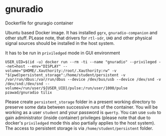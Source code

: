 # gnuradio
Dockerfile for gnuragio container

Ubuntu based Docker image. It has installed `gqrx`, `gnuradio-companion` and other stuff. PLease note, that drivers for `rtl-sdr`, `UHD` and other physical signal sources should be installed in the host system.

It has to be run in `priviledged` mode in GUI environment
```
USER_UID=$(id -u) docker run --rm -ti --name "gnuradio" --privileged --net=host --env="DISPLAY" --volume="$HOME/.Xauthority:/root/.Xauthority:rw" -v "$(pwd)persistent_storage":/home/student/persistent -v /var/run/dbus:/var/run/dbus --device /dev/bus/usb --device /dev/snd -v /dev/snd:/dev/snd --volume=/run/user/${USER_UID}/pulse:/run/user/1000/pulse pzawad/gnuradio tilix
```

Please create `persistent_storage` folder in a present working directory to preserve some data between successive runs of the container. You will be working as a user `student` and your password is `qwerty`. You can use `sudo` to gain administrator (inside container) privileges (please note that due to docker's `priviledged` mode this also partially applies to the host system). The access to persistent storage is via `/home/student/persistent` folder.
